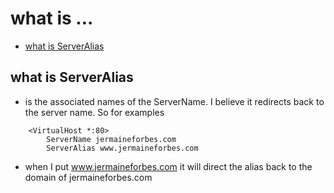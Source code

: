 # what is ...


- [what is ServerAlias][serveralias]

[home]:#what-is
[serveralias]:#what-is-serveralias


## what is ServerAlias
- is the associated names of the ServerName. I believe it redirects back to the
server name. So for examples
```
    <VirtualHost *:80>
        ServerName jermaineforbes.com
        ServerAlias www.jermaineforbes.com
```
- when I put www.jermaineforbes.com it will direct the alias back to the domain of 
jermaineforbes.com
